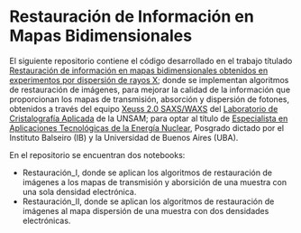 # Restauración de Información en Mapas Bidimensionales

El siguiente repositorio contiene el código desarrollado en el trabajo títulado [Restauración de información en mapas bidimensionales obtenidos en experimentos por dispersión de rayos X](https://campi.cab.cnea.gov.ar/opacmarc/cgi-bin/wxis?IsisScript=xis/opac.xis&db=Falicov&task=BIB-H-SEARCH&index=SUBJ&query=%5EaDeconvolution.); donde se implementan algoritmos de restauración de imágenes, para mejorar la calidad de la información que proporcionan los mapas de transmisión, absorción y dispersión de fotones, obtenidos a través del equipo
[Xeuss 2.0 SAXS/WAXS](https://www.xenocs.com/xenocs-saxs-waxs-instrument-at-the-national-university-of-san-martin/) del [Laboratorio de Cristalografía Aplicada](https://iteca.conicet.gov.ar/laboratorio-de-cristalografia-aplicada-lca/) de la UNSAM; para optar al título de [Especialista en Aplicaciones Tecnológicas de la Energía Nuclear](https://www.ib.edu.ar/academicas/ceaten.html), Posgrado dictado por el Instituto Balseiro (IB) y la Universidad de Buenos Aires (UBA). 

En el repositorio se encuentran dos notebooks:
- Restauración_I, donde se aplican los algoritmos de restauración de imágenes a los mapas de transmisión y aborsición de una muestra con una sola densidad electrónica.
- Restauración_II, donde se aplican los algoritmos de restauración de imágenes al mapa dispersión de una muestra con dos densidades electrónicas.
